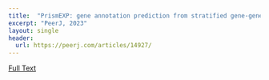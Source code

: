 ```yaml
---
title:  "PrismEXP: gene annotation prediction from stratified gene-gene co-expression matrices"
excerpt: "PeerJ, 2023"
layout: single
header:
  url: https://peerj.com/articles/14927/
---
```


[Full Text](https://peerj.com/articles/14927/)
